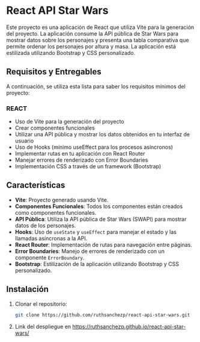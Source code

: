 # React API Star Wars

Este proyecto es una aplicación de React que utiliza Vite para la generación del proyecto. La aplicación consume la API pública de Star Wars para mostrar datos sobre los personajes y presenta una tabla comparativa que permite ordenar los personajes por altura y masa. La aplicación está estilizada utilizando Bootstrap y CSS personalizado. 

## Requisitos y Entregables

A continuación, se utiliza esta lista para saber los requisitos mínimos del proyecto:

### REACT
- Uso de Vite para la generación del proyecto
- Crear componentes funcionales
- Utilizar una API pública y mostrar los datos obtenidos en tu interfaz de usuario
- Uso de Hooks (mínimo useEffect para los procesos asíncronos)
- Implementar rutas en tu aplicación con React Router
- Manejar errores de renderizado con Error Boundaries
- Implementación CSS a través de un framework (Bootstrap)

## Características

- **Vite**: Proyecto generado usando Vite.
- **Componentes Funcionales**: Todos los componentes están creados como componentes funcionales.
- **API Pública**: Utiliza la API pública de Star Wars (SWAPI) para mostrar datos de los personajes.
- **Hooks**: Uso de `useState` y `useEffect` para manejar el estado y las llamadas asíncronas a la API.
- **React Router**: Implementación de rutas para navegación entre páginas.
- **Error Boundaries**: Manejo de errores de renderizado con un componente `ErrorBoundary`.
- **Bootstrap**: Estilización de la aplicación utilizando Bootstrap y CSS personalizado.

## Instalación

1. Clonar el repositorio:

   ```bash
   git clone https://github.com/ruthsanchezp/react-api-star-wars.git

2. Link del despliegue en https://ruthsanchezp.github.io/react-api-star-wars/

